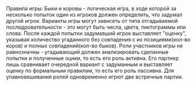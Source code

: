 Правила игры: 
Быки и коровы - логическая игра, в ходе которой за несколько попыток один
из игроков должен определить, что задумал другой игрок. Варианты игры могут
зависеть от типа отгадываемой последровательности - это могут быть числа, цвета,
пиктограммы или слова. После каждой попытки задумавший игрок выставляет "оценку",
указывая количество угаданного без совпадения с их позициями(кол-во коров) и полных
совпадений(кол-во быков). Роли участников игры не равнозначны - угадывающий должен
анализировать сделанные попытки и полученные оцнки, то есть его роль активна.
Его партнер лишь сравнивает очередной вариант с задуманным и выставляет оценку по
формальным правилам, то есть его роль пассивна. Для упавновешивания ролей одновременно
игрют две встречные партии.